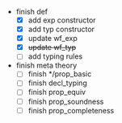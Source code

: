 - finish def
    - [x] add exp constructor
    - [x] add typ constructor
    - [x] update wf_exp
    - [x] ~~update wf_typ~~
    - [ ] add typing rules  
- finish meta theory
    - [ ] finish */prop_basic 
    - [ ] finish decl_typing
    - [ ] finish prop_equiv
    - [ ] finish prop_soundness
    - [ ] finish prop_completeness   